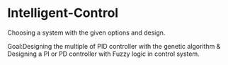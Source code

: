 # Intelligent-Control
Choosing a system with the given options and design.

Goal:Designing the multiple of PID controller with the genetic algorithm & Designing a PI or PD controller with Fuzzy logic in control system.
